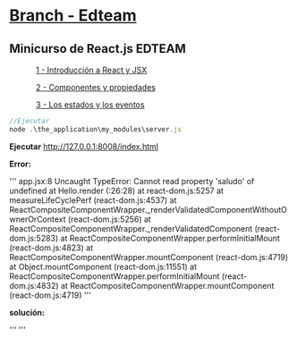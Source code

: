 
<!--
README.md branch edteam 1.0.0
Minicurso de React.js (1) - Introducción a React y JSX 
https://github.com/eacevedof/prj_reactjs/tree/edteam
-->
<h1>
    <a href="https://github.com/eacevedof/prj_reactjs/tree/edteam">Branch - Edteam</a>
</h1>

<h2>
    Minicurso de React.js EDTEAM
</h2>
<ul>
    <ol>    
        <a href="https://www.youtube.com/watch?v=4gAAiOKOwio">1 - Introducción a React y JSX</a>
    </ol>
    <ol>
        <a href="https://www.youtube.com/watch?v=ld8pG4RPAeI">2 - Componentes y propiedades</a>
    </ol>
    <ol>
        <a href="https://www.youtube.com/watch?v=8AeJOIk58tQ">3 - Los estados y los eventos</a>
    </ol>    
</ul>

```js
//Ejecutar
node .\the_application\my_modules\server.js
```

<b>Ejecutar</b>
    http://127.0.0.1:8008/index.html

<b>Error:</b>

'''
app.jsx:8 Uncaught TypeError: Cannot read property 'saludo' of undefined
    at Hello.render (<anonymous>:26:28)
    at react-dom.js:5257
    at measureLifeCyclePerf (react-dom.js:4537)
    at ReactCompositeComponentWrapper._renderValidatedComponentWithoutOwnerOrContext (react-dom.js:5256)
    at ReactCompositeComponentWrapper._renderValidatedComponent (react-dom.js:5283)
    at ReactCompositeComponentWrapper.performInitialMount (react-dom.js:4823)
    at ReactCompositeComponentWrapper.mountComponent (react-dom.js:4719)
    at Object.mountComponent (react-dom.js:11551)
    at ReactCompositeComponentWrapper.performInitialMount (react-dom.js:4832)
    at ReactCompositeComponentWrapper.mountComponent (react-dom.js:4719)
'''

<b>solución:</b>

'''
'''
